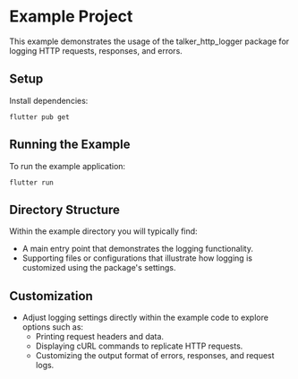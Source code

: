 # Example Project

This example demonstrates the usage of the talker_http_logger package for logging HTTP requests, responses, and
errors.

## Setup

Install dependencies:

 ```shell
 flutter pub get
 ```

## Running the Example

To run the example application:

 ```shell
 flutter run
 ```

## Directory Structure

Within the example directory you will typically find:

- A main entry point that demonstrates the logging functionality.
- Supporting files or configurations that illustrate how logging is customized using the package's settings.

## Customization

- Adjust logging settings directly within the example code to explore options such as:
    - Printing request headers and data.
    - Displaying cURL commands to replicate HTTP requests.
    - Customizing the output format of errors, responses, and request logs.
